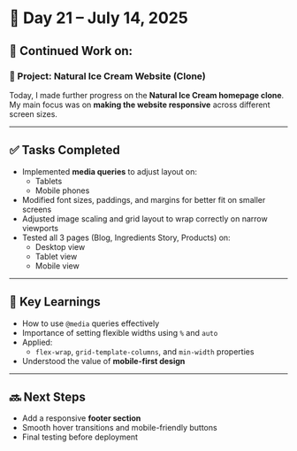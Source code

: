 # 📅 Day 21 – July 14, 2025

## 🔄 Continued Work on:

### 🍦 Project: Natural Ice Cream Website (Clone)

Today, I made further progress on the **Natural Ice Cream homepage clone**.  
My main focus was on **making the website responsive** across different screen sizes.

---

## ✅ Tasks Completed

- Implemented **media queries** to adjust layout on:
  - Tablets
  - Mobile phones
- Modified font sizes, paddings, and margins for better fit on smaller screens
- Adjusted image scaling and grid layout to wrap correctly on narrow viewports
- Tested all 3 pages (Blog, Ingredients Story, Products) on:
  - Desktop view
  - Tablet view
  - Mobile view

---

## 🧠 Key Learnings

- How to use `@media` queries effectively
- Importance of setting flexible widths using `%` and `auto`
- Applied:
  - `flex-wrap`, `grid-template-columns`, and `min-width` properties
- Understood the value of **mobile-first design**

---

## 🔜 Next Steps

- Add a responsive **footer section**
- Smooth hover transitions and mobile-friendly buttons
- Final testing before deployment

